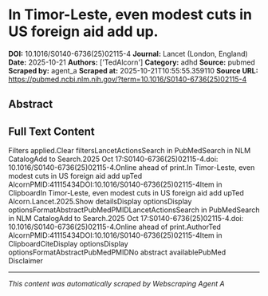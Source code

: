 # In Timor-Leste, even modest cuts in US foreign aid add up.

**DOI:** 10.1016/S0140-6736(25)02115-4
**Journal:** Lancet (London, England)
**Date:** 2025-10-21
**Authors:** ['TedAlcorn']
**Category:** adhd
**Source:** pubmed
**Scraped by:** agent_a
**Scraped at:** 2025-10-21T10:55:55.359110
**Source URL:** https://pubmed.ncbi.nlm.nih.gov/?term=10.1016/S0140-6736(25)02115-4

## Abstract



## Full Text Content

Filters applied.Clear filtersLancetActionsSearch in PubMedSearch in NLM CatalogAdd to Search.2025 Oct 17:S0140-6736(25)02115-4.doi: 10.1016/S0140-6736(25)02115-4.Online ahead of print.In Timor-Leste, even modest cuts in US foreign aid add upTed AlcornPMID:41115434DOI:10.1016/S0140-6736(25)02115-4Item in ClipboardIn Timor-Leste, even modest cuts in US foreign aid add upTed Alcorn.Lancet.2025.Show detailsDisplay optionsDisplay optionsFormatAbstractPubMedPMIDLancetActionsSearch in PubMedSearch in NLM CatalogAdd to Search.2025 Oct 17:S0140-6736(25)02115-4.doi: 10.1016/S0140-6736(25)02115-4.Online ahead of print.AuthorTed AlcornPMID:41115434DOI:10.1016/S0140-6736(25)02115-4Item in ClipboardCiteDisplay optionsDisplay optionsFormatAbstractPubMedPMIDNo abstract availablePubMed Disclaimer

---
*This content was automatically scraped by Webscraping Agent A*
